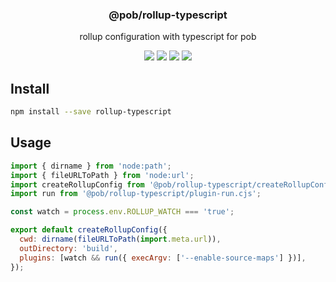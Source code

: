 <h3 align="center">
  @pob/rollup-typescript
</h3>

<p align="center">
  rollup configuration with typescript for pob
</p>

<p align="center">
  <a href="https://npmjs.org/package/@pob/rollup-typescript"><img src="https://img.shields.io/npm/v/@pob/rollup-typescript.svg?style=flat-square"></a>
  <a href="https://npmjs.org/package/@pob/rollup-typescript"><img src="https://img.shields.io/npm/dw/@pob/rollup-typescript.svg?style=flat-square"></a>
  <a href="https://npmjs.org/package/@pob/rollup-typescript"><img src="https://img.shields.io/node/v/@pob/rollup-typescript.svg?style=flat-square"></a>
  <a href="https://npmjs.org/package/@pob/rollup-typescript"><img src="https://img.shields.io/npm/types/@pob/rollup-typescript.svg?style=flat-square"></a>
</p>

## Install

```bash
npm install --save rollup-typescript
```

## Usage

```js
import { dirname } from 'node:path';
import { fileURLToPath } from 'node:url';
import createRollupConfig from '@pob/rollup-typescript/createRollupConfig.js';
import run from '@pob/rollup-typescript/plugin-run.cjs';

const watch = process.env.ROLLUP_WATCH === 'true';

export default createRollupConfig({
  cwd: dirname(fileURLToPath(import.meta.url)),
  outDirectory: 'build',
  plugins: [watch && run({ execArgv: ['--enable-source-maps'] })],
});
```
